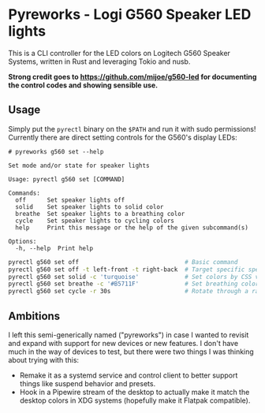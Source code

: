 # Pyreworks - Logi G560 Speaker LED lights

This is a CLI controller for the LED colors on Logitech G560 Speaker Systems, written in Rust and leveraging Tokio and nusb.

**Strong credit goes to https://github.com/mijoe/g560-led for documenting the control codes and showing sensible use.**

## Usage

Simply put the `pyrectl` binary on the `$PATH` and run it with sudo permissions!  Currently there are direct setting controls for the G560's display LEDs:

```
# pyreworks g560 set --help

Set mode and/or state for speaker lights

Usage: pyrectl g560 set [COMMAND]

Commands:
  off      Set speaker lights off
  solid    Set speaker lights to solid color
  breathe  Set speaker lights to a breathing color
  cycle    Set speaker lights to cycling colors
  help     Print this message or the help of the given subcommand(s)

Options:
  -h, --help  Print help
```
```sh
pyrectl g560 set off                              # Basic command
pyrectl g560 set off -t left-front -t right-back  # Target specific speakers
pyrectl g560 set solid -c 'turquoise'             # Set colors by CSS value, e.g. `'#FFFFFF'`, or `'rgb(128, 255, 0)'`, or 'navy'
pyrectl g560 set breathe -c '#B5711F'             # Set breathing colors
pyrectl g560 set cycle -r 30s                     # Rotate through a rainbow of colors every 30 seconds
```

## Ambitions
I left this semi-generically named ("pyreworks") in case I wanted to revisit and expand with support for new devices or new features.  I don't have much in the way of devices to test, but there were two things I was thinking about trying with this:
* Remake it as a systemd service and control client to better support things like suspend behavior and presets.
* Hook in a Pipewire stream of the desktop to actually make it match the desktop colors in XDG systems (hopefully make it Flatpak compatible).
